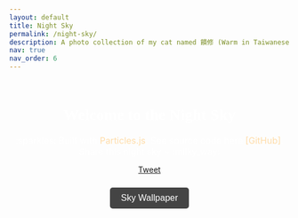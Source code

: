 ```yaml
---
layout: default
title: Night Sky
permalink: /night-sky/
description: A photo collection of my cat named 饋修 (Warm in Taiwanese).
nav: true
nav_order: 6
---
```



<style>
  #typedtext {
      font-family: 'Gloria Hallelujah', cursive;
      white-space: pre-wrap; 
  }
  #particles-js {
  position: fixed;
  top: 0;
  left: 0;
  width: 100%;
  height: 100%;
  z-index: -1;
  overflow: hidden;
  }

  .sky-content {
    position: relative;
    z-index: 1; 
    color: white; 
    text-align: center;
    padding: 10px;
    margin-top: 0px; 
    height: 120vh;
  }
  .copy-btn {
    margin: 15px 0;
    padding: 10px 20px;
    font-size: 16px;
    background-color: #444;
    color: white;
    border: none;
    border-radius: 5px;
    cursor: pointer;
    transition: background-color 0.3s ease, transform 0.2s ease;
  }

  .copy-btn:hover {
    background-color: #ffddaa;
    color: #000;
    transform: scale(1.05);
  }

  .build-with, .source-code {
    margin: 10px 0;
    font-size: 16px;
  }

  .build-with a, .source-code a {
    text-decoration: none;
    color: #ffddaa;
    transition: color 0.3s ease;
  }

  .build-with a:hover, .source-code a:hover {
    color: #ffffff;
  }

  body.fullscreen .sky-content,
  body.fullscreen header,
  body.fullscreen footer {
    display: none; 
  }

  body.fullscreen #particles-js {
    position: fixed;
    top: 0;
    left: 0;
    width: 100%;
    height: 100%;
    z-index: 1; 
  }

  .fullscreen-btn {
    margin-top: 10px;
    padding: 10px 20px;
    font-size: 16px;
    background-color: #444;
    color: white;
    border: none;
    border-radius: 5px;
    cursor: pointer;
    transition: background-color 0.3s ease, transform 0.2s ease;
  }

  .fullscreen-btn:hover {
    background-color: #ffddaa;
    color: #000;
    transform: scale(1.05);
  }
</style>
<script async src="https://platform.twitter.com/widgets.js" charset="utf-8"></script>

<div id="particles-js"></div>

<div class="sky-content" id="sky-content">
  <h1 class="post-title" style="font-family: 'Gloria Hallelujah', cursive; margin-bottom: 20px;">Welcome to the Night Sky</h1>
    
  <p class="build-with">
  :sparkles: Built with <a href="https://vincentgarreau.com/particles.js/" target="_blank">Particles.js</a>. 
  See source code here <a href="https://github.com/Physics-Morris/night-sky" target="_blank" style="color: #ffddaa;">[GitHub]</a>. Share this night sky ~ :milky_way:
  </p>

  <p>
  <a class="twitter-share-button"
    href="https://twitter.com/intent/tweet?text=Check%20out%20this%20beautiful%20Night%20Sky%20Wallpaper!&url=https://github.com/Physics-Morris/night-sky&hashtags=NightSky,Wallpaper,ParticlesJS" data-size="large"> Tweet 
  </a>
  </p>

  <button id="fullscreen-button" class="fullscreen-btn">Sky Wallpaper</button>

</div>


<script>
  function initializeParticles() {
    particlesJS("particles-js", {
      "particles": {
        "number": {
          "value": 5000,
          "density": {
            "enable": true,
            "value_area": 2000 
          }
        },
        "color": {
          "value": ["#ffffff", "#ffddaa", "#aad4ff", "#ff9999"]
        },
        "shape": {
          "type": "circle",
          "stroke": {
            "width": 0,
            "color": "#000000"
          }
        },
        "opacity": {
          "value": 1.0,
          "random": true,
          "anim": {
            "enable": true,
            "speed": 0.5, 
            "opacity_min": 0.3,
            "sync": false
          }
        },
        "size": {
          "value": 2,
          "random": true,
          "anim": {
            "enable": true,
            "speed": 0.3,
            "size_min": 0.5,
            "sync": false
          }
        },
        "line_linked": {
          "enable": false 
        },
        "move": {
          "enable": true,
          "speed": 0.01, 
          "direction": "none",
          "random": true,
          "straight": false,
          "out_mode": "out",
          "bounce": false
        }
      },
      "interactivity": {
        "detect_on": "canvas",
        "events": {
          "onhover": {
            "enable": false
          },
          "onclick": {
            "enable": false
          },
          "resize": true
        }
      },
      "retina_detect": true
    });
  }

  // Function to destroy particles instance
  function destroyParticles() {
    if (window.pJSDom && window.pJSDom.length > 0) {
      window.pJSDom[0].pJS.fn.vendors.destroypJS();
      window.pJSDom = [];
    }
  }

  // Initial particle setup
  initializeParticles();

function createShootingStar() {
  const canvas = document.querySelector(".particles-js-canvas-el");
  const ctx = canvas.getContext("2d");

  const elementColors = [
    { name: "Nitrogen/Oxygen", colors: ["rgba(255, 69, 0, 1)", "rgba(255, 69, 0, 0)"] }, // Red
    { name: "Iron", colors: ["rgba(255, 255, 0, 1)", "rgba(255, 255, 0, 0)"] }, // Yellow
    { name: "Calcium", colors: ["rgba(138, 43, 226, 1)", "rgba(138, 43, 226, 0)"] }, // Violet
    { name: "Sodium", colors: ["rgba(255, 165, 0, 1)", "rgba(255, 165, 0, 0)"] }, // Orange
    { name: "Magnesium", colors: ["rgba(135, 206, 250, 1)", "rgba(135, 206, 250, 0)"] }, // Light blue
    { name: "Copper", colors: ["rgba(70, 130, 180, 1)", "rgba(70, 130, 180, 0)"] }, // Blue
  ];

  const randomElement = elementColors[Math.floor(Math.random() * elementColors.length)];

  const star = {
    x: Math.random() * canvas.width,
    y: Math.random() * canvas.height,
    size: Math.random() * 5 + 2,
    speedX: Math.random() * 8 - 2,
    speedY: Math.random() * 8 - 2,
    opacity: 1,
    trailLength: 0,
    fading: false,
  };

  function animateStar() {
    if (!star.fading) {
      star.opacity -= 0.01; 
      if (star.opacity <= 0) {
        return; 
      }
    }

    const velocity = Math.sqrt(star.speedX ** 2 + star.speedY ** 2);
    const tailX = star.x - star.trailLength * (star.speedX / velocity);
    const tailY = star.y - star.trailLength * (star.speedY / velocity);

    star.trailLength += velocity * 0.5;

    // Draw trail
    const gradient = ctx.createLinearGradient(star.x, star.y, tailX, tailY);
    gradient.addColorStop(0, `rgba(255, 255, 255, ${star.opacity})`);
    gradient.addColorStop(1, `rgba(${parseColor(randomElement.colors[0])}, 0)`);

    ctx.globalCompositeOperation = "lighter";
    ctx.beginPath();
    ctx.strokeStyle = gradient;
    ctx.lineWidth = star.size;
    ctx.moveTo(star.x, star.y);
    ctx.lineTo(tailX, tailY);
    ctx.stroke();

    ctx.beginPath();
    ctx.arc(star.x, star.y, star.size * 0.5, 0, Math.PI * 2);
    ctx.fillStyle = `rgba(255, 255, 255, ${star.opacity})`;
    ctx.fill();

    star.x += star.speedX;
    star.y += star.speedY;

    requestAnimationFrame(animateStar);
  }


  animateStar();
}

function parseColor(rgba) {
  const result = rgba.match(/\d+/g);
  return result.slice(0, 3).join(",");
}

setInterval(createShootingStar, Math.random() * 500 + 250);

</script>

<script>
  const copyButton = document.getElementById("copy-button");

  copyButton.addEventListener("click", async () => {
    const urlToCopy = window.location.href;
    try {
      await navigator.clipboard.writeText(urlToCopy);

      copyButton.textContent = "Copied!";
      copyButton.classList.add("success");

      setTimeout(() => {
        copyButton.textContent = "Copy Website Link";
        copyButton.classList.remove("success");
      }, 3000);
    } catch (err) {
      console.error("Failed to copy:", err);
    }
  });
</script>

<script>
  const fullscreenButton = document.getElementById('fullscreen-button');
  const particlesContainer = document.getElementById('particles-js');

  fullscreenButton.addEventListener('click', () => {
    if (!document.fullscreenElement) {
      particlesContainer.requestFullscreen()
        .then(() => {
          destroyParticles();
          initializeParticles();
          document.body.classList.add('fullscreen');
        })
        .catch((err) => {
          console.error(`Error attempting fullscreen: ${err.message}`);
        });
    } else {
      document.exitFullscreen()
        .then(() => {
          destroyParticles();
          initializeParticles();
          document.body.classList.remove('fullscreen');
        })
        .catch((err) => {
          console.error(`Error exiting fullscreen: ${err.message}`);
        });
    }
  });

  document.addEventListener('fullscreenchange', () => {
    if (!document.fullscreenElement) {
      destroyParticles();
      initializeParticles();
      document.body.classList.remove('fullscreen');
    }
  });
</script>

<script>
  function shareNightSky() {
    if (navigator.share) {
      navigator.share({
        title: 'Night Sky Wallpaper',
        url: window.location.href
      }).then(() => {
        console.log('Thanks for sharing!');
      }).catch((err) => {
        console.error('Error sharing:', err);
      });
    } else {
      alert("Your browser doesn't support sharing. You can manually copy the link: " + window.location.href);
    }
  }
</script>